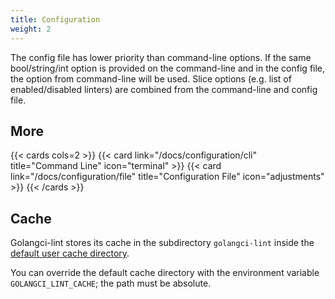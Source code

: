 ```yaml
---
title: Configuration
weight: 2
---
```


The config file has lower priority than command-line options.
If the same bool/string/int option is provided on the command-line
and in the config file, the option from command-line will be used.
Slice options (e.g. list of enabled/disabled linters) are combined from the command-line and config file.

## More

{{< cards cols=2 >}}
  {{< card link="/docs/configuration/cli" title="Command Line" icon="terminal" >}}
  {{< card link="/docs/configuration/file" title="Configuration File" icon="adjustments" >}}
{{< /cards >}}


## Cache

Golangci-lint stores its cache in the subdirectory `golangci-lint` inside the [default user cache directory](https://pkg.go.dev/os#UserCacheDir).

You can override the default cache directory with the environment variable `GOLANGCI_LINT_CACHE`; the path must be absolute.
